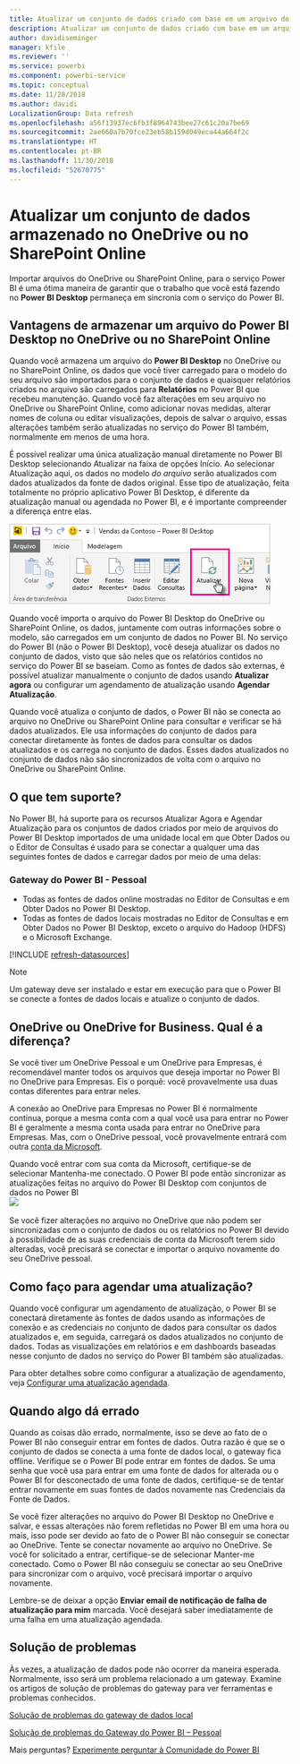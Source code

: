 ```yaml
---
title: Atualizar um conjunto de dados criado com base em um arquivo do Power BI Desktop no OneDrive ou no SharePoint Online
description: Atualizar um conjunto de dados criado com base em um arquivo do Power BI Desktop no OneDrive ou SharePoint Online
author: davidiseminger
manager: kfile
ms.reviewer: ''
ms.service: powerbi
ms.component: powerbi-service
ms.topic: conceptual
ms.date: 11/28/2018
ms.author: davidi
LocalizationGroup: Data refresh
ms.openlocfilehash: a56f13937ec6fb3f8964743bee27c61c20a7be69
ms.sourcegitcommit: 2ae660a7b70fce23eb58b159d049eca44a664f2c
ms.translationtype: HT
ms.contentlocale: pt-BR
ms.lasthandoff: 11/30/2018
ms.locfileid: "52670775"
---
```

# <a name="refresh-a-dataset-stored-on-onedrive-or-sharepoint-online"></a>Atualizar um conjunto de dados armazenado no OneDrive ou no SharePoint Online
Importar arquivos do OneDrive ou SharePoint Online, para o serviço Power BI é uma ótima maneira de garantir que o trabalho que você está fazendo no **Power BI Desktop** permaneça em sincronia com o serviço do Power BI.

## <a name="advantages-of-storing-a-power-bi-desktop-file-on-onedrive-or-sharepoint-online"></a>Vantagens de armazenar um arquivo do Power BI Desktop no OneDrive ou no SharePoint Online
Quando você armazena um arquivo do **Power BI Desktop** no OneDrive ou no SharePoint Online, os dados que você tiver carregado para o modelo do seu arquivo são importados para o conjunto de dados e quaisquer relatórios criados no arquivo são carregados para **Relatórios** no Power BI que recebeu manutenção. Quando você faz alterações em seu arquivo no OneDrive ou SharePoint Online, como adicionar novas medidas, alterar nomes de coluna ou editar visualizações, depois de salvar o arquivo, essas alterações também serão atualizadas no serviço do Power BI também, normalmente em menos de uma hora.

É possível realizar uma única atualização manual diretamente no Power BI Desktop selecionando Atualizar na faixa de opções Início. Ao selecionar Atualização aqui, os dados no modelo *do arquivo* serão atualizados com dados atualizados da fonte de dados original. Esse tipo de atualização, feita totalmente no próprio aplicativo Power BI Desktop, é diferente da atualização manual ou agendada no Power BI, e é importante compreender a diferença entre elas.

![](media/refresh-desktop-file-onedrive/pbix-refresh.png)

Quando você importa o arquivo do Power BI Desktop do OneDrive ou SharePoint Online, os dados, juntamente com outras informações sobre o modelo, são carregados em um conjunto de dados no Power BI. No serviço do Power BI (não o Power BI Desktop), você deseja atualizar os dados no conjunto de dados, visto que são neles que os relatórios contidos no serviço do Power BI se baseiam. Como as fontes de dados são externas, é possível atualizar manualmente o conjunto de dados usando **Atualizar agora** ou configurar um agendamento de atualização usando **Agendar Atualização**.

Quando você atualiza o conjunto de dados, o Power BI não se conecta ao arquivo no OneDrive ou SharePoint Online para consultar e verificar se há dados atualizados. Ele usa informações do conjunto de dados para conectar diretamente às fontes de dados para consultar os dados atualizados e os carrega no conjunto de dados. Esses dados atualizados no conjunto de dados não são sincronizados de volta com o arquivo no OneDrive ou SharePoint Online.

## <a name="whats-supported"></a>O que tem suporte?
No Power BI, há suporte para os recursos Atualizar Agora e Agendar Atualização para os conjuntos de dados criados por meio de arquivos do Power BI Desktop importados de uma unidade local em que Obter Dados ou o Editor de Consultas é usado para se conectar a qualquer uma das seguintes fontes de dados e carregar dados por meio de uma delas:

### <a name="power-bi-gateway---personal"></a>Gateway do Power BI - Pessoal
* Todas as fontes de dados online mostradas no Editor de Consultas e em Obter Dados no Power BI Desktop.
* Todas as fontes de dados locais mostradas no Editor de Consultas e em Obter Dados no Power BI Desktop, exceto o arquivo do Hadoop (HDFS) e o Microsoft Exchange.

<!-- Refresh Data sources-->
[!INCLUDE [refresh-datasources](./includes/refresh-datasources.md)]

> [!NOTE]
> Um gateway deve ser instalado e estar em execução para que o Power BI se conecte a fontes de dados locais e atualize o conjunto de dados.
> 
> 

## <a name="onedrive-or-onedrive-for-business-whats-the-difference"></a>OneDrive ou OneDrive for Business. Qual é a diferença?
Se você tiver um OneDrive Pessoal e um OneDrive para Empresas, é recomendável manter todos os arquivos que deseja importar no Power BI no OneDrive para Empresas. Eis o porquê: você provavelmente usa duas contas diferentes para entrar neles.

A conexão ao OneDrive para Empresas no Power BI é normalmente contínua, porque a mesma conta com a qual você usa para entrar no Power BI é geralmente a mesma conta usada para entrar no OneDrive para Empresas. Mas, com o OneDrive pessoal, você provavelmente entrará com outra [conta da Microsoft](https://account.microsoft.com).

Quando você entrar com sua conta da Microsoft, certifique-se de selecionar Mantenha-me conectado. O Power BI pode então sincronizar as atualizações feitas no arquivo do Power BI Desktop com conjuntos de dados no Power BI  
    ![](media/refresh-desktop-file-onedrive/refresh_signin_keepmesignedin.png)

Se você fizer alterações no arquivo no OneDrive que não podem ser sincronizadas com o conjunto de dados ou os relatórios no Power BI devido à possibilidade de as suas credenciais de conta da Microsoft terem sido alteradas, você precisará se conectar e importar o arquivo novamente do seu OneDrive pessoal.

## <a name="how-do-i-schedule-refresh"></a>Como faço para agendar uma atualização?
Quando você configurar um agendamento de atualização, o Power BI se conectará diretamente às fontes de dados usando as informações de conexão e as credenciais no conjunto de dados para consultar os dados atualizados e, em seguida, carregará os dados atualizados no conjunto de dados. Todas as visualizações em relatórios e em dashboards baseadas nesse conjunto de dados no serviço do Power BI também são atualizadas.

Para obter detalhes sobre como configurar a atualização de agendamento, veja [Configurar uma atualização agendada](refresh-scheduled-refresh.md).

## <a name="when-things-go-wrong"></a>Quando algo dá errado
Quando as coisas dão errado, normalmente, isso se deve ao fato de o Power BI não conseguir entrar em fontes de dados. Outra razão é que se o conjunto de dados se conecta a uma fonte de dados local, o gateway fica offline. Verifique se o Power BI pode entrar em fontes de dados. Se uma senha que você usa para entrar em uma fonte de dados for alterada ou o Power BI for desconectado de uma fonte de dados, certifique-se de tentar entrar novamente em suas fontes de dados novamente nas Credenciais da Fonte de Dados.

Se você fizer alterações no arquivo do Power BI Desktop no OneDrive e salvar, e essas alterações não forem refletidas no Power BI em uma hora ou mais, isso pode ser devido ao fato de o Power BI não conseguir se conectar ao OneDrive. Tente se conectar novamente ao arquivo no OneDrive. Se você for solicitado a entrar, certifique-se de selecionar Manter-me conectado. Como o Power BI não conseguiu se conectar ao seu OneDrive para sincronizar com o arquivo, você precisará importar o arquivo novamente.

Lembre-se de deixar a opção **Enviar email de notificação de falha de atualização para mim** marcada. Você desejará saber imediatamente de uma falha em uma atualização agendada.

## <a name="troubleshooting"></a>Solução de problemas
Às vezes, a atualização de dados pode não ocorrer da maneira esperada. Normalmente, isso será um problema relacionado a um gateway. Examine os artigos de solução de problemas do gateway para ver ferramentas e problemas conhecidos.

[Solução de problemas do gateway de dados local](service-gateway-onprem-tshoot.md)

[Solução de problemas do Gateway do Power BI – Pessoal](service-admin-troubleshooting-power-bi-personal-gateway.md)

Mais perguntas? [Experimente perguntar à Comunidade do Power BI](http://community.powerbi.com/)

